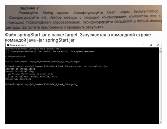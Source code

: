 ![img.png](img.png)
Файл springStart.jar в папке target. Запускается в командной строке командой java -jar springStart.jar
![img_1.png](img_1.png)